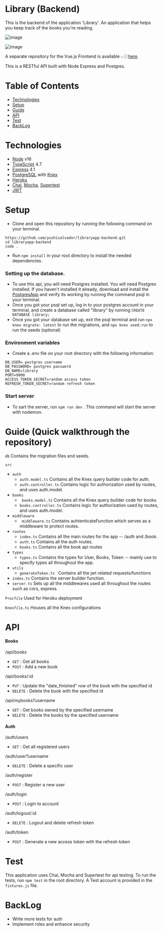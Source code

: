 # Library (Backend)

This is the backend of the application 'Library'. An application that helps you keep track of the books you're reading.

![image](https://user-images.githubusercontent.com/84162315/183370309-dc07b1ff-e99f-4d85-95cc-d962a9711a99.png)

![image](https://user-images.githubusercontent.com/84162315/183370261-08760477-3526-4a16-a17a-21286f4cdf01.png)

A separate repository for the Vue.js Frontend is available 👉🏼[here](https://github.com/yushisalvador/libraryapp-frontend).

This is a RESTful API built with Node Express and Postgres.

# Table of Contents

- [Technologies](#technologies)
- [Setup](#setup)
- [Guide](#guide)
- [API](#api)
- [Test](#test)
- [BackLog](#backlog)

# Technologies

- [Node](https://nodejs.org/en/) v16
- [TypeScript](https://www.typescriptlang.org/docs/) 4.7
- [Express](https://expressjs.com/) 4.1
- [PostgreSQL](https://www.postgresql.org/) with [Knex](http://knexjs.org/)
- [Heroku](https://devcenter.heroku.com/categories/reference)
- [Chai](https://www.chaijs.com/), [Mocha](https://mochajs.org/), [Supertest](https://www.npmjs.com/package/supertest)
- [JWT](https://jwt.io/)

# Setup

- Clone and open this repository by running the following command on your terminal.

```
https://github.com/yushisalvador/libraryapp-backend.git
cd libraryapp-backend
code .
```

- Run `npm install` in your root directory to install the needed dependencies.

### Setting up the database.

- To use this api, you will need Postgres installed. You will need Postgres installed. If you haven't installed it already, download and install the [PostgresApp](https://postgresapp.com/) and verify its working by running the command psql in your terminal.
- Once you got your psql set up, log in to your postgres account in your terminal, and create a database called "library" by running `CREATE DATABASE library;`
- Once you got your database set up, exit the psql terminal and run `npx knex migrate: latest` to run the migrations, and `npx knex seed:run` to run the seeds (optional)

### Environment variables

- Create a .env file on your root directory with the following information:

```
DB_USER= postgres username
DB_PASSWORD= postgres password
DB_NAME=library
PORT=9000
ACCESS_TOKEN_SECRET=random access token
REFRESH_TOKEN_SECRET=random refresh token

```
### Start server
- To sart the server, run ``` npm run dev ``` . This command will start the server with nodemon.

# Guide (Quick walkthrough the repository)

`` db `` Contains the migration files and seeds. 

`` src ``
   * `` auth `` 
       * `` auth.model.ts `` Contains all the Knex query builder code for auth.
       * `` auth.controller.ts `` Contains logic for authorization used by routes, and uses auth.model.
   * `` books `` 
       * `` books.model.ts`` Contains all the Knex query builder code for books.
       *  `` books.controller.ts `` Contains logic for authorization used by routes, and uses auth.model.
   * `` middleware ``
       * `` middleware.ts`` Contains auhtenticateFunction which serves as a middleware to protect routes.
   * `` routes ``
       * `` index.ts `` Contains all the main routes for the app -- /auth and /book.
       * `` auth.ts `` Contains all the auth routes.
       * `` books.ts `` Contains all the book api routes
   * `` types ``
       * `` types.ts `` Contains the types for User, Books, Token -- mainly use to specify types all throughout the app. 
   * `` utils ``
       * ``generateToken.ts `` Contains all the jwt related requests/functions
   * `` index.ts `` Contains the server builder function.
   * `` server.ts `` Sets up all the middlewares used all throughout the routes such as cors, express.
   
`` Procfile `` Used for Heroku deployment

`` Knexfile.ts `` Houses all the Knex configurations


# API
#### Books
/api/books

- `GET` : Get all books
- `POST` : Add a new book

/api/books/:id

- `PUT` : Update the "date_finished" row of the book with the specified id
- `DELETE` : Delete the book with the specified id


/api/mybooks?username

- `GET` : Get books owned by the specified username
- `DELETE` : Delete the books by the specified username


#### Auth 
/auth/users

- `GET` : Get all registered users

/auth/user?username

- `DELETE` : Delete a specific user


/auth/register

- `POST` : Register a new user

/auth/login

- `POST` : Login to account

/auth/logout/:id

- `DELETE` : Logout and delete refresh token

/auth/token

- `POST` : Generate a new access token with the refresh token


# Test
This application uses Chai, Mocha and Supertest for api testing. To run the tests, run `npm test` in the root directory. A Test account is provided in the `fixtures.js` file.

# BackLog

- Write more tests for auth
- Implement roles and enhance security
